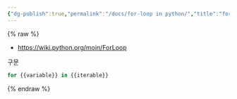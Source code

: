 ```yaml
---
{"dg-publish":true,"permalink":"/docs/for-loop in python/","title":"for-loop in python"}
---
```


{% raw %}

- https://wiki.python.org/moin/ForLoop

구문

```python
for {{variable}} in {{iterable}}
```

{% endraw %}
